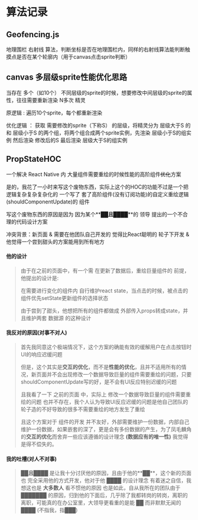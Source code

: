 # 算法记录 #

## Geofencing.js ##

地理围栏 右射线 算法，判断坐标是否在地理围栏内，同样的右射线算法能判断触摸点是否在某个轮廓内（用于canvas点击sprite判断）

## canvas 多层级sprite性能优化思路 ##

当存在 多个（如10个） 不同层级的sprite的时候，想要修改中间层级的sprite的属性，往往需要重新渲染 N多次 精灵

原逻辑 : 遍历10个sprite，每个都重新渲染

优化逻辑 ： 获取 需要修改的sprite（下称S） 的层级，将精灵分为 层级大于S 的和 层级小于S 的两个组，将两个组合成两个sprite实例，先渲染 层级小于S的组实例 然后渲染 修改后的S 最后渲染 层级大于S的组实例

## PropStateHOC ##

一个解决 React Native 内 大量组件需要重绘的时候性能的高阶组件~~优化~~方案 

是的，我花了一小时来写这个废物东西，实际上这个的HOC的功能不过是一个把逻辑复杂复杂复杂化的 一个写了 套了高阶组件(没有订阅功能)的自定义重绘逻辑(shouldComponentUpdate)的 组件

写这个废物东西的原因是因为 因为某个**██**且**████**的 领导 提出的一个不合理的代码设计方案

冲突背景：新页面 & 需要在他团队自己开发的 觉得比React聪明的 轮子下开发 & 他觉得一个尝到甜头的方案能用到所有地方

#### 他的设计
>
> 由于在之前的页面中，有一个需 在更新了数据后，重绘巨量组件的 前提，他提出的设计是:
>
> 在需要进行变化的组件内 自行维护react state，当点击的时候，被点击的组件优先setState更新组件的选择状态
>
> 由于尝到了甜头，他想把所有的组件都做成 外部传入props转成state，并且维护两套 数据源 的这种设计
>
#### 我反对的原因(对事不对人)
>
> 首先我同意这个极端情况下，这个方案的确能有效的缓解用户在点击按钮时UI的响应迟缓问题
>
> 但是，这个其实是**交互的优化**，而不是**性能的优化**，且并不适用所有的情况，新页面并不会出现修改一个数据导致巨量的组件需要重绘的问题，只要shouldComponentUpdate写的好，是不会有UI反应特别迟缓的问题
>
> 且我看了一下 之前的页面 中，实际上 修改一个数据导致巨量的组件需要重绘的问题 也并不存在，我个人认为导致UI反应迟缓的问题是他自己团队的轮子造的不好导致的很多不需要重绘的地方发生了重绘
>
> 且这个方案对于 组件的开发 并不友好，外部需要维护一份数据，内部自己维护一份数据，如果嵌套的深了，更是会有多份数据的产生，为了凤毛麟角的**交互的优化**而舍弃一些应该遵循的设计理念 **(数据应有的唯一性)** 我觉得是得不偿失的。

#### 我的吐槽(对人不对事)

> **██**且**████** 是让我十分讨厌他的原因，且由于他的**██**，这个新的页面也 完全采用他的方式开发，他对于他 **████** 的设计理念 有着迷之自信，我想这也是 **大多数人** 看不惯他的原因
> 也是如此，自从我所在的团队由于 **███████** 的原因，归到他的下面后，几乎除了我都转岗的转岗，离职的离职，可能真的在办公室里，大领导更看重的是能 **██** 而非默默无闻的 **████** (不指我，指███) 
